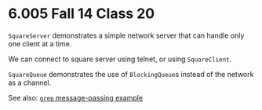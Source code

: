 # 6.005 Fall 14 Class 20

`SquareServer` demonstrates a simple network server that can handle only one client at a time.

We can connect to square server using telnet, or using `SquareClient`.

`SquareQueue` demonstrates the use of `BlockingQueue`s instead of the network as a channel.

See also: [`grep` message-passing example](https://github.com/mit6005/F14-IC20-grep)
